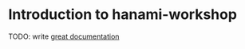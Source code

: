 # Introduction to hanami-workshop

TODO: write [great documentation](http://jacobian.org/writing/what-to-write/)
